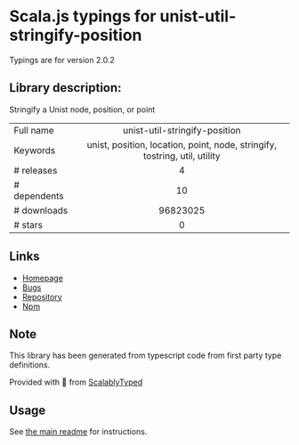 
# Scala.js typings for unist-util-stringify-position

Typings are for version 2.0.2

## Library description:
Stringify a Unist node, position, or point

|                    |                 |
| ------------------ | :-------------: |
| Full name          | unist-util-stringify-position |
| Keywords           | unist, position, location, point, node, stringify, tostring, util, utility |
| # releases         | 4 |
| # dependents       | 10 |
| # downloads        | 96823025 |
| # stars            | 0 |

## Links
- [Homepage](https://github.com/syntax-tree/unist-util-stringify-position#readme)
- [Bugs](https://github.com/syntax-tree/unist-util-stringify-position/issues)
- [Repository](https://github.com/syntax-tree/unist-util-stringify-position)
- [Npm](https://www.npmjs.com/package/unist-util-stringify-position)
    


## Note
This library has been generated from typescript code from first party type definitions.

Provided with :purple_heart: from [ScalablyTyped](https://github.com/oyvindberg/ScalablyTyped)

## Usage
See [the main readme](../../readme.md) for instructions.


